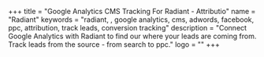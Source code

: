 +++
title = "Google Analytics CMS Tracking For Radiant - Attributio"
name = "Radiant"
keywords = "radiant, , google analytics, cms, adwords, facebook, ppc, attribution, track leads, conversion tracking"
description = "Connect Google Analytics with Radiant to find our where your leads are coming from. Track leads from the source - from search to ppc."
logo = ""
+++
